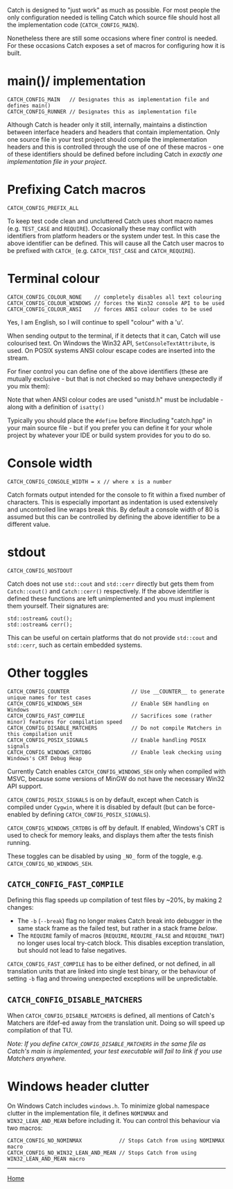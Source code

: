 Catch is designed to "just work" as much as possible. For most people the only configuration needed is telling Catch which source file should host all the implementation code (```CATCH_CONFIG_MAIN```).

Nonetheless there are still some occasions where finer control is needed. For these occasions Catch exposes a set of macros for configuring how it is built.

#  main()/ implementation

	CATCH_CONFIG_MAIN	// Designates this as implementation file and defines main()
	CATCH_CONFIG_RUNNER	// Designates this as implementation file

Although Catch is header only it still, internally, maintains a distinction between interface headers and headers that contain implementation. Only one source file in your test project should compile the implementation headers and this is controlled through the use of one of these macros - one of these identifiers should be defined before including Catch in *exactly one implementation file in your project*.

#  Prefixing Catch macros

	CATCH_CONFIG_PREFIX_ALL

To keep test code clean and uncluttered Catch uses short macro names (e.g. ```TEST_CASE``` and ```REQUIRE```). Occasionally these may conflict with identifiers from platform headers or the system under test. In this case the above identifier can be defined. This will cause all the Catch user macros to be prefixed with ```CATCH_``` (e.g. ```CATCH_TEST_CASE``` and ```CATCH_REQUIRE```).


#  Terminal colour

	CATCH_CONFIG_COLOUR_NONE	// completely disables all text colouring
	CATCH_CONFIG_COLOUR_WINDOWS	// forces the Win32 console API to be used
	CATCH_CONFIG_COLOUR_ANSI	// forces ANSI colour codes to be used

Yes, I am English, so I will continue to spell "colour" with a 'u'.

When sending output to the terminal, if it detects that it can, Catch will use colourised text. On Windows the Win32 API, ```SetConsoleTextAttribute```, is used. On POSIX systems ANSI colour escape codes are inserted into the stream.

For finer control you can define one of the above identifiers (these are mutually exclusive - but that is not checked so may behave unexpectedly if you mix them):

Note that when ANSI colour codes are used "unistd.h" must be includable - along with a definition of ```isatty()```

Typically you should place the ```#define``` before #including "catch.hpp" in your main source file - but if you prefer you can define it for your whole project by whatever your IDE or build system provides for you to do so.

#  Console width

	CATCH_CONFIG_CONSOLE_WIDTH = x // where x is a number

Catch formats output intended for the console to fit within a fixed number of characters. This is especially important as indentation is used extensively and uncontrolled line wraps break this.
By default a console width of 80 is assumed but this can be controlled by defining the above identifier to be a different value.

#  stdout

	CATCH_CONFIG_NOSTDOUT

Catch does not use ```std::cout``` and ```std::cerr``` directly but gets them from ```Catch::cout()``` and ```Catch::cerr()``` respectively. If the above identifier is defined these functions are left unimplemented and you must implement them yourself. Their signatures are:

    std::ostream& cout();
    std::ostream& cerr();

This can be useful on certain platforms that do not provide ```std::cout``` and ```std::cerr```, such as certain embedded systems.



# Other toggles

    CATCH_CONFIG_COUNTER                    // Use __COUNTER__ to generate unique names for test cases
    CATCH_CONFIG_WINDOWS_SEH                // Enable SEH handling on Windows
    CATCH_CONFIG_FAST_COMPILE               // Sacrifices some (rather minor) features for compilation speed
    CATCH_CONFIG_DISABLE_MATCHERS           // Do not compile Matchers in this compilation unit
    CATCH_CONFIG_POSIX_SIGNALS              // Enable handling POSIX signals
    CATCH_CONFIG_WINDOWS_CRTDBG             // Enable leak checking using Windows's CRT Debug Heap

Currently Catch enables `CATCH_CONFIG_WINDOWS_SEH` only when compiled with MSVC, because some versions of MinGW do not have the necessary Win32 API support.

`CATCH_CONFIG_POSIX_SIGNALS` is on by default, except when Catch is compiled under `Cygwin`, where it is disabled by default (but can be force-enabled by defining `CATCH_CONFIG_POSIX_SIGNALS`).

`CATCH_CONFIG_WINDOWS_CRTDBG` is off by default. If enabled, Windows's CRT is used to check for memory leaks, and displays them after the tests finish running.

These toggles can be disabled by using `_NO_` form of the toggle, e.g. `CATCH_CONFIG_NO_WINDOWS_SEH`.

## `CATCH_CONFIG_FAST_COMPILE`
Defining this flag speeds up compilation of test files by ~20%, by making 2 changes:
* The `-b` (`--break`) flag no longer makes Catch break into debugger in the same stack frame as the failed test, but rather in a stack frame *below*.
* The `REQUIRE` family of macros (`REQUIRE`, `REQUIRE_FALSE` and `REQUIRE_THAT`) no longer uses local try-catch block. This disables exception translation, but should not lead to false negatives.

`CATCH_CONFIG_FAST_COMPILE` has to be either defined, or not defined, in all translation units that are linked into single test binary, or the behaviour of setting `-b` flag and throwing unexpected exceptions will be unpredictable.


## `CATCH_CONFIG_DISABLE_MATCHERS`
When `CATCH_CONFIG_DISABLE_MATCHERS` is defined, all mentions of Catch's Matchers are ifdef-ed away from the translation unit. Doing so will speed up compilation of that TU.

_Note: If you define `CATCH_CONFIG_DISABLE_MATCHERS` in the same file as Catch's main is implemented, your test executable will fail to link if you use Matchers anywhere._


# Windows header clutter

On Windows Catch includes `windows.h`. To minimize global namespace clutter in the implementation file, it defines `NOMINMAX` and `WIN32_LEAN_AND_MEAN` before including it. You can control this behaviour via two macros:

    CATCH_CONFIG_NO_NOMINMAX            // Stops Catch from using NOMINMAX macro 
    CATCH_CONFIG_NO_WIN32_LEAN_AND_MEAN // Stops Catch from using WIN32_LEAN_AND_MEAN macro

---

[Home](Readme.md)
